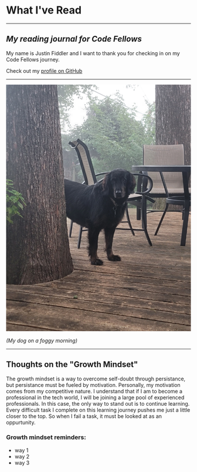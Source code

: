 # What I've Read

----


## _My reading journal for Code Fellows_

My name is Justin Fiddler and I want to thank you for checking in on my Code Fellows journey.

Check out my [profile on GitHub](https://github.com/Justin-Fiddler)

----

![My dog on a foggy morning.](20230925_080249.jpg)

_(My dog on a foggy morning)_

----

## Thoughts on the "Growth Mindset"

The growth mindset is a way to overcome self-doubt through persistance, but persistance must be fueled by motivation. Personally, my motivation comes from my competitive nature. I understand that if I am to become a professional in the tech world, I will be joining a large pool of experienced professionals. In this case, the only way to stand out is to continue learning. Every difficult task I complete on this learning journey pushes me just a little closer to the top. So when I fail a task, it must be looked at as an oppurtunity.  

### Growth mindset reminders:
- way 1
- way 2
- way 3
